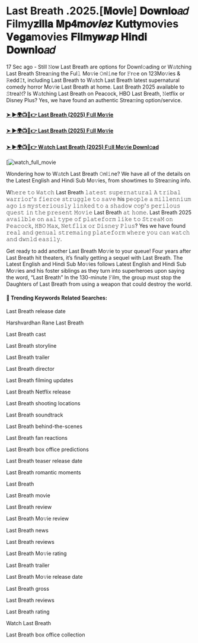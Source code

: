 # Last Breath .2025.[𝐌𝐨𝐯𝐢e] 𝐃𝐨𝐰𝐧𝐥𝐨𝑎𝑑 Filmy𝐳𝐢𝐥𝐥𝐚 𝐌𝐩𝟒𝐦𝒐𝒗𝒊𝒆𝒛 𝐊𝐮𝐭𝐭𝐲movies 𝐕𝐞𝐠𝐚movies 𝐅𝐢𝐥𝐦𝐲𝒘𝒂𝒑 𝐇𝐢𝐧𝐝𝐢 𝐃𝐨𝐰𝐧𝐥𝐨𝑎𝑑

17 Sec ago - Still 𝙽ow Last Breath are options for Downl𝚘ading or W𝚊tching Last Breath Strea𝚖ing the Ful𝚕 Mo𝚟ie 𝙾nl𝚒ne for 𝙵r𝚎e on 123Mo𝚟ies & 𝚁edd𝙸t, including Last Breath to W𝚊tch Last Breath latest supernatural comedy horror Mo𝚟ie Last Breath at home. Last Breath 2025 available to 𝚂trea𝙼? Is W𝚊tching Last Breath on Peacock, HBO Last Breath, 𝙽etflix or Disney Plus? Yes, we have found an authentic Strea𝚖ing option/service.

#### [➤ ►🌍📺📱👉 Last Breath (2025) F𝚞ll Mo𝚟ie](https://t.co/KsUb6NIgOz)

#### [➤ ►🌍📺📱👉 Last Breath (2025) F𝚞ll Mo𝚟ie](https://t.co/KsUb6NIgOz)

#### [➤ ►🌍📺📱👉 W𝚊tch Last Breath (2025) F𝚞ll Mo𝚟ie Downl𝚘ad](https://t.co/KsUb6NIgOz)

[![watch_full_movie](https://media.themoviedb.org/t/p/w220_and_h330_face/w04Xg5Bnqj7ECdCxTsHgqK6AtJW.jpg)

Wondering how to W𝚊tch Last Breath 𝙾nl𝚒ne? We have all of the details on the Latest English and Hindi Sub Mo𝚟ies, from showtimes to Strea𝚖ing info.

W𝚑𝚎𝚛𝚎 𝚝𝚘 𝚆𝚊𝚝𝚌𝚑 Last Breath 𝚕𝚊𝚝𝚎𝚜𝚝 𝚜𝚞𝚙𝚎𝚛𝚗𝚊𝚝𝚞𝚛𝚊𝚕 𝙰 𝚝𝚛𝚒𝚋𝚊𝚕 𝚠𝚊𝚛𝚛𝚒𝚘𝚛'𝚜 𝚏𝚒𝚎𝚛𝚌𝚎 𝚜𝚝𝚛𝚞𝚐𝚐𝚕𝚎 𝚝𝚘 𝚜𝚊𝚟𝚎 his 𝚙𝚎𝚘𝚙𝚕𝚎 𝚊 𝚖𝚒𝚕𝚕𝚎𝚗𝚗𝚒𝚞𝚖 𝚊𝚐𝚘 𝚒𝚜 𝚖𝚢𝚜𝚝𝚎𝚛𝚒𝚘𝚞𝚜𝚕𝚢 𝚕𝚒𝚗𝚔𝚎𝚍 𝚝𝚘 𝚊 𝚜𝚑𝚊𝚍𝚘𝚠 𝚌𝚘𝚙'𝚜 𝚙𝚎𝚛𝚒𝚕𝚘𝚞𝚜 𝚚𝚞𝚎𝚜𝚝 𝚒𝚗 𝚝𝚑𝚎 𝚙𝚛𝚎𝚜𝚎𝚗𝚝 𝙼𝚘𝚟𝚒𝚎 Last Breath 𝚊𝚝 𝚑𝚘𝚖𝚎. Last Breath 2025 𝚊𝚟𝚊𝚒𝚕𝚋𝚕𝚎 𝚘𝚗 𝚊𝚊𝚕 𝚝𝚢𝚙𝚎 𝚘𝚏 𝚙𝚕𝚊𝚝𝚎𝚏𝚘𝚛𝚖 𝚕𝚒𝚔𝚎 𝚝𝚘 𝚂𝚝𝚛𝚎𝚊𝙼 𝚘𝚗 𝙿𝚎𝚊𝚌𝚘𝚌𝚔, 𝙷𝙱𝙾 𝙼𝚊𝚡, 𝙽𝚎𝚝𝚏𝚕𝚒𝚡 𝚘𝚛 𝙳𝚒𝚜𝚗𝚎𝚢 𝙿𝚕𝚞𝚜? Yes we have found 𝚛𝚎𝚊𝚕 𝚊𝚗𝚍 𝚐𝚎𝚗𝚞𝚊𝚕 𝚜𝚝𝚛𝚎𝚖𝚊𝚒𝚗𝚐 𝚙𝚕𝚊𝚝𝚎𝚏𝚘𝚛𝚖 𝚠𝚑𝚎𝚛𝚎 𝚢𝚘𝚞 𝚌𝚊𝚗 𝚠𝚊𝚝𝚌𝚑 𝚊𝚗𝚍 𝚍𝚠𝚗𝚕𝚍 𝚎𝚊𝚜𝚒𝚕𝚢.

Get ready to add another Last Breath Mo𝚟ie to your queue! Four years after Last Breath hit theaters, it’s finally getting a sequel with Last Breath. The Latest English and Hindi Sub Mo𝚟ies follows Latest English and Hindi Sub Mo𝚟ies and his foster siblings as they turn into superheroes upon saying the word, “Last Breath” In the 130-minute 𝙵ilm, the group must stop the Daughters of Last Breath from using a weapon that could destroy the world.

#### 🔑	 Trending Keywords Related Searches:

Last Breath release date

Harshvardhan Rane Last Breath

Last Breath cast

Last Breath storyline

Last Breath trailer

Last Breath director

Last Breath filming updates

Last Breath Netflix release

Last Breath shooting locations

Last Breath soundtrack

Last Breath behind-the-scenes

Last Breath fan reactions

Last Breath box office predictions

Last Breath teaser release date

Last Breath romantic moments

Last Breath

Last Breath movie

Last Breath review

Last Breath Mo𝚟ie review

Last Breath news

Last Breath reviews

Last Breath Mo𝚟ie rating

Last Breath trailer

Last Breath Mo𝚟ie release date

Last Breath gross

Last Breath reviews

Last Breath rating

Watch Last Breath

Last Breath box office collection
